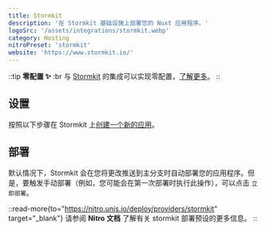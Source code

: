 ```yaml
---
title: Stormkit
description: '在 Stormkit 基础设施上部署您的 Nuxt 应用程序。'
logoSrc: '/assets/integrations/stormkit.webp'
category: Hosting
nitroPreset: 'stormkit'
website: 'https://www.stormkit.io/'
---
```


::tip
**零配置 ✨**
:br
与 [Stormkit](https://www.stormkit.io/) 的集成可以实现零配置，[了解更多](https://nitro.unjs.io/deploy#zero-config-providers)。
::

## 设置

按照以下步骤在 Stormkit 上[创建一个新的应用](https://app.stormkit.io/apps/new)。

## 部署

默认情况下，Stormkit 会在您将更改推送到主分支时自动部署您的应用程序。但是，要触发手动部署（例如，您可能会在第一次部署时执行此操作），可以点击 `立即部署`。

::read-more{to="https://nitro.unjs.io/deploy/providers/stormkit" target="_blank"}
请参阅 **Nitro 文档** 了解有关 stormkit 部署预设的更多信息。
::
